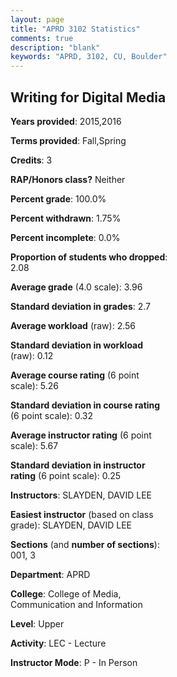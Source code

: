 ```yaml
---
layout: page
title: "APRD 3102 Statistics"
comments: true
description: "blank"
keywords: "APRD, 3102, CU, Boulder"
--- 
```

<head>
<script src="https://ajax.googleapis.com/ajax/libs/jquery/2.1.3/jquery.min.js"></script>
<script src="https://dl.dropboxusercontent.com/s/pc42nxpaw1ea4o9/highcharts.js?dl=0"></script>
<!-- <script src="../assets/js/highcharts.js"></script> -->
<style type="text/css">@font-face {
	font-family: "Bebas Neue";
	src: url(https://www.filehosting.org/file/details/544349/BebasNeue%20Regular.otf) format("opentype");
	}
	h1.Bebas { 
		font-family: "Bebas Neue", Verdana, Tahoma;
	}
</style>
</head>
<body>
	<div id="container" style="float: right; width: 45%; height: 88%; margin-left: 2.5%; margin-right: 2.5%;"></div>
	<script language="JavaScript">
		$(document).ready(function() {
		var chart = {type: 'column'};
		var title = {text: 'Grade Distribution'};
		var xAxis = {categories: ['A','B','C','D','F'],crosshair: true};
		var yAxis = {min: 0,title: {text: 'Percentage'}};
		var tooltip = {headerFormat: '<center><b><span style="font-size:20px">{point.key}</span></b></center>',
		               pointFormat: '<td style="padding:0"><b>{point.y:.1f}%</b></td>',
		               footerFormat: '</table>',shared: true,useHTML: true};
		var plotOptions = {column: {pointPadding: 0.0,borderWidth: 0}};  
		var credits = {enabled: false};var series= [{name: 'Percent',data: [95.74,4.26,0.0,0.0,0.0,]}];
		var json = {};
		json.chart = chart;
		json.title = title;
		json.tooltip = tooltip;
		json.xAxis = xAxis;
		json.yAxis = yAxis;  
		json.series = series;
		json.plotOptions = plotOptions;  
		json.credits = credits;
		$('#container').highcharts(json);
	});
	</script>
</body>
			   
## Writing for Digital Media

**Years provided**: 2015,2016

**Terms provided**: Fall,Spring

**Credits**: 3

**RAP/Honors class?** Neither

**Percent grade**: 100.0%

**Percent withdrawn**: 1.75%

**Percent incomplete**: 0.0%

**Proportion of students who dropped**: 2.08

**Average grade** (4.0 scale): 3.96

**Standard deviation in grades**: 2.7

**Average workload** (raw): 2.56

**Standard deviation in workload** (raw): 0.12

**Average course rating** (6 point scale): 5.26

**Standard deviation in course rating** (6 point scale): 0.32

**Average instructor rating** (6 point scale): 5.67

**Standard deviation in instructor rating** (6 point scale): 0.25

**Instructors**: SLAYDEN, DAVID LEE

**Easiest instructor** (based on class grade): SLAYDEN, DAVID LEE

**Sections** (and **number of sections**): 001, 3

**Department**: APRD

**College**: College of Media, Communication and Information

**Level**: Upper

**Activity**: LEC - Lecture

**Instructor Mode**: P  - In Person